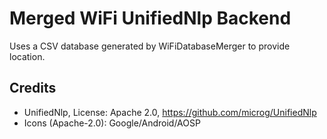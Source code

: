 Merged WiFi UnifiedNlp Backend
==============================

Uses a CSV database generated by WiFiDatabaseMerger to provide location.

Credits
-------
- UnifiedNlp, License: Apache 2.0, https://github.com/microg/UnifiedNlp
- Icons (Apache-2.0): Google/Android/AOSP
